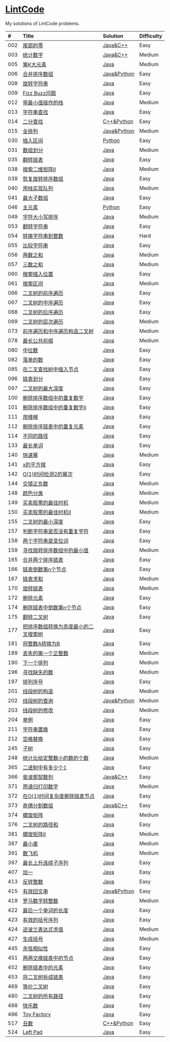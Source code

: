 # [LintCode](http://www.lintcode.com)

My solutions of LintCode problems.

| #    | Title                                    | Solution                                 | Difficulty |
| :--- | :--------------------------------------- | :--------------------------------------- | :--------- |
| 002  | [尾部的零](http://www.lintcode.com/zh-cn/problem/trailing-zeros/) | [Java&C++](https://github.com/Silocean/LintCode/tree/master/002%20%E5%B0%BE%E9%83%A8%E7%9A%84%E9%9B%B6) | Easy       |
| 003  | [统计数字](http://www.lintcode.com/zh-cn/problem/digit-counts/) | [Java&C++](https://github.com/Silocean/LintCode/tree/master/003%20%E7%BB%9F%E8%AE%A1%E6%95%B0%E5%AD%97) | Medium     |
| 005  | [第K大元素](http://www.lintcode.com/problem/kth-largest-element) | [Java](https://github.com/Silocean/LintCode/blob/0b4349d8950bbf2304ef1e16be4173246ed19bfc/005%20%E7%AC%ACK%E5%A4%A7%E5%85%83%E7%B4%A0/KthLargestElement.java) | Medium     |
| 006  | [合并排序数组](http://www.lintcode.com/problem/merge-sorted-array-ii) | [Java&Python](https://github.com/Silocean/LintCode/tree/0b4349d8950bbf2304ef1e16be4173246ed19bfc/006%20%E5%90%88%E5%B9%B6%E6%8E%92%E5%BA%8F%E6%95%B0%E7%BB%84) | Easy       |
| 008  | [旋转字符串](http://www.lintcode.com/problem/rotate-string) | [Java](https://github.com/Silocean/LintCode/blob/0b4349d8950bbf2304ef1e16be4173246ed19bfc/008%20%E6%97%8B%E8%BD%AC%E5%AD%97%E7%AC%A6%E4%B8%B2/RotateString.java) | Easy       |
| 009  | [Fizz Buzz问题](http://www.lintcode.com/problem/fizz-buzz) | [Java](https://github.com/Silocean/LintCode/blob/0b4349d8950bbf2304ef1e16be4173246ed19bfc/009%20Fizz%20Buzz%E9%97%AE%E9%A2%98/FizzBuzz.java) | Easy       |
| 012  | [带最小值操作的栈](http://www.lintcode.com/problem/min-stack) | [Java](https://github.com/Silocean/LintCode/blob/0b4349d8950bbf2304ef1e16be4173246ed19bfc/012%20%E5%B8%A6%E6%9C%80%E5%B0%8F%E5%80%BC%E6%93%8D%E4%BD%9C%E7%9A%84%E6%A0%88/MinStack.java) | Medium     |
| 013  | [字符串查找](http://www.lintcode.com/problem/strstr) | [Java](https://github.com/Silocean/LintCode/blob/0b4349d8950bbf2304ef1e16be4173246ed19bfc/013%20%E5%AD%97%E7%AC%A6%E4%B8%B2%E6%9F%A5%E6%89%BE/StrStr.java) | Easy       |
| 014  | [二分查找](http://www.lintcode.com/zh-cn/problem/first-position-of-target/) | [C++&Python](https://github.com/Silocean/LintCode/tree/0b4349d8950bbf2304ef1e16be4173246ed19bfc/014%20%E4%BA%8C%E5%88%86%E6%9F%A5%E6%89%BE) | Easy       |
| 015  | [全排列](http://www.lintcode.com/problem/permutations) | [Java&Python](https://github.com/Silocean/LintCode/tree/c9f45c46440d24054183579c041805793028c64f/015%20%E5%85%A8%E6%8E%92%E5%88%97) | Medium     |
| 030  | [插入区间](http://www.lintcode.com/zh-cn/problem/insert-interval/) | [Python](https://github.com/Silocean/LintCode/blob/559c30278a9270dec420a384012353402860f504/030%20%E6%8F%92%E5%85%A5%E5%8C%BA%E9%97%B4/InsertInterval.py) | Easy       |
| 031  | [数组划分](http://www.lintcode.com/zh-cn/problem/partition-array/) | [Java](https://github.com/Silocean/LintCode/blob/ed47c2263c64c63753d81847e6f2e0a1e9fc6139/031%20%E6%95%B0%E7%BB%84%E5%88%92%E5%88%86/PartitionArray2.java) | Medium     |
| 035  | [翻转链表](http://www.lintcode.com/problem/reverse-linked-list) | [Java](https://github.com/Silocean/LintCode/blob/0b4349d8950bbf2304ef1e16be4173246ed19bfc/035%20%E7%BF%BB%E8%BD%AC%E9%93%BE%E8%A1%A8/ReverseLinkedList.java) | Easy       |
| 038  | [搜索二维矩阵II](http://www.lintcode.com/problem/search-a-2d-matrix-ii) | [Java](https://github.com/Silocean/LintCode/blob/0b4349d8950bbf2304ef1e16be4173246ed19bfc/038%20%E6%90%9C%E7%B4%A2%E4%BA%8C%E7%BB%B4%E7%9F%A9%E9%98%B5II/SearchMatrix2.java) | Medium     |
| 039  | [恢复旋转排序数组](http://www.lintcode.com/problem/recover-rotated-sorted-array) | [Java](https://github.com/Silocean/LintCode/blob/0b4349d8950bbf2304ef1e16be4173246ed19bfc/039%20%E6%81%A2%E5%A4%8D%E6%97%8B%E8%BD%AC%E6%8E%92%E5%BA%8F%E6%95%B0%E7%BB%84/RecoverRotatedSortedArray.java) | Easy       |
| 040  | [用栈实现队列](http://www.lintcode.com/problem/implement-queue-by-two-stacks) | [Java](https://github.com/Silocean/LintCode/blob/0b4349d8950bbf2304ef1e16be4173246ed19bfc/040%20%E7%94%A8%E6%A0%88%E5%AE%9E%E7%8E%B0%E9%98%9F%E5%88%97/TwoStacksToQueue.java) | Medium     |
| 041  | [最大子数组](http://www.lintcode.com/problem/maximum-subarray) | [Java](https://github.com/Silocean/LintCode/blob/0b4349d8950bbf2304ef1e16be4173246ed19bfc/041%20%E6%9C%80%E5%A4%A7%E5%AD%90%E6%95%B0%E7%BB%84/MaxSubArray.java) | Easy       |
| 046  | [主元素](http://www.lintcode.com/problem/majority-number) | [Python](https://github.com/Silocean/LintCode/blob/0b4349d8950bbf2304ef1e16be4173246ed19bfc/046%20%E4%B8%BB%E5%85%83%E7%B4%A0/MajorityNumber.py) | Easy       |
| 049  | [字符大小写排序](http://www.lintcode.com/zh-cn/problem/sort-letters-by-case/) | [Java](https://github.com/Silocean/LintCode/blob/5aa9009be57c9bc23a661fe8bb77261cedc530b5/049%20%E5%AD%97%E7%AC%A6%E5%A4%A7%E5%B0%8F%E5%86%99%E6%8E%92%E5%BA%8F/SortLetters.java) | Medium     |
| 053  | [翻转字符串](http://www.lintcode.com/problem/reverse-words-in-a-string) | [Java](https://github.com/Silocean/LintCode/blob/0b4349d8950bbf2304ef1e16be4173246ed19bfc/053%20%E7%BF%BB%E8%BD%AC%E5%AD%97%E7%AC%A6%E4%B8%B2/ReverseWords.java) | Easy       |
| 054  | [转换字符串到整数](http://www.lintcode.com/problem/string-to-integer-ii) | [Java](https://github.com/Silocean/LintCode/blob/0b4349d8950bbf2304ef1e16be4173246ed19bfc/054%20%E8%BD%AC%E6%8D%A2%E5%AD%97%E7%AC%A6%E4%B8%B2%E5%88%B0%E6%95%B4%E6%95%B0/Atoi.java) | Hard       |
| 055  | [比较字符串](http://www.lintcode.com/problem/compare-strings) | [Java](https://github.com/Silocean/LintCode/blob/0b4349d8950bbf2304ef1e16be4173246ed19bfc/055%20%E6%AF%94%E8%BE%83%E5%AD%97%E7%AC%A6%E4%B8%B2/CompareStrings.java) | Easy       |
| 056  | [两数之和](http://www.lintcode.com/problem/two-sum) | [Java](https://github.com/Silocean/LintCode/blob/0b4349d8950bbf2304ef1e16be4173246ed19bfc/056%20%E4%B8%A4%E6%95%B0%E4%B9%8B%E5%92%8C/TwoSum.java) | Medium     |
| 057  | [三数之和](http://www.lintcode.com/zh-cn/problem/3sum/) | [Java](https://github.com/Silocean/LintCode/blob/eacccd82f76349e4b3dca710cd6d4401b6ea09a8/057%20%E4%B8%89%E6%95%B0%E4%B9%8B%E5%92%8C/ThreeSum.java) | Medium     |
| 060  | [搜索插入位置](http://www.lintcode.com/zh-cn/problem/search-insert-position/) | [Java](https://github.com/Silocean/LintCode/blob/b1ef35393c4b295709ee3773b766f57e1e0dc2b2/060%20%E6%90%9C%E7%B4%A2%E6%8F%92%E5%85%A5%E4%BD%8D%E7%BD%AE/SearchInsert.java) | Easy       |
| 061  | [搜索区间](http://www.lintcode.com/problem/search-for-a-range) | [Java](https://github.com/Silocean/LintCode/blob/0b4349d8950bbf2304ef1e16be4173246ed19bfc/061%20%E6%90%9C%E7%B4%A2%E5%8C%BA%E9%97%B4/SearchRange.java) | Medium     |
| 066  | [二叉树的前序遍历](http://www.lintcode.com/problem/binary-tree-preorder-traversal) | [Java](https://github.com/Silocean/LintCode/blob/master/066%20%E4%BA%8C%E5%8F%89%E6%A0%91%E7%9A%84%E5%89%8D%E5%BA%8F%E9%81%8D%E5%8E%86/PreorderTraversal.java) | Easy       |
| 067  | [二叉树的中序遍历](http://www.lintcode.com/problem/binary-tree-inorder-traversal) | [Java](https://github.com/Silocean/LintCode/blob/master/067%20%E4%BA%8C%E5%8F%89%E6%A0%91%E7%9A%84%E4%B8%AD%E5%BA%8F%E9%81%8D%E5%8E%86/InorderTraversal.java) | Easy       |
| 068  | [二叉树的后序遍历](http://www.lintcode.com/problem/binary-tree-postorder-traversal) | [Java](https://github.com/Silocean/LintCode/blob/master/068%20%E4%BA%8C%E5%8F%89%E6%A0%91%E7%9A%84%E5%90%8E%E5%BA%8F%E9%81%8D%E5%8E%86/PostorderTraversal.java) | Easy       |
| 069  | [二叉树的层次遍历](http://www.lintcode.com/problem/binary-tree-level-order-traversal) | [Java](https://github.com/Silocean/LintCode/blob/master/069%20%E4%BA%8C%E5%8F%89%E6%A0%91%E7%9A%84%E5%B1%82%E6%AC%A1%E9%81%8D%E5%8E%86/LevelOrder.java) | Medium     |
| 073  | [前序遍历和中序遍历构造二叉树](http://www.lintcode.com/zh-cn/problem/construct-binary-tree-from-preorder-and-inorder-traversal/) | [Java](https://github.com/Silocean/LintCode/blob/master/073%20%E5%89%8D%E5%BA%8F%E9%81%8D%E5%8E%86%E5%92%8C%E4%B8%AD%E5%BA%8F%E9%81%8D%E5%8E%86%E6%9E%84%E9%80%A0%E4%BA%8C%E5%8F%89%E6%A0%91/BuildTree.java) | Medium     |
| 078  | [最长公共前缀](http://www.lintcode.com/zh-cn/problem/longest-common-prefix/) | [Java](https://github.com/Silocean/LintCode/blob/0f0e212ab0a5140be578470886bd25c94e8ca41d/078%20%E6%9C%80%E9%95%BF%E5%85%AC%E5%85%B1%E5%89%8D%E7%BC%80/LongestCommonPrefix.java) | Medium     |
| 080  | [中位数](http://www.lintcode.com/zh-cn/problem/median/) | [Java](https://github.com/Silocean/LintCode/blob/master/080%20%E4%B8%AD%E4%BD%8D%E6%95%B0/Median.java) | Easy       |
| 082  | [落单的数](http://www.lintcode.com/zh-cn/problem/single-number/) | [Java](https://github.com/Silocean/LintCode/blob/master/082%20%E8%90%BD%E5%8D%95%E7%9A%84%E6%95%B0/SingleNumber.java) | Easy       |
| 085  | [在二叉查找树中插入节点](http://www.lintcode.com/zh-cn/problem/insert-node-in-a-binary-search-tree/) | [Java](https://github.com/Silocean/LintCode/blob/fa7b92201fec45aeac1b80e7cff8d9c1a5313735/085%20%E5%9C%A8%E4%BA%8C%E5%8F%89%E6%9F%A5%E6%89%BE%E6%A0%91%E4%B8%AD%E6%8F%92%E5%85%A5%E8%8A%82%E7%82%B9/InsertNode.java) | Easy       |
| 096  | [链表划分](http://www.lintcode.com/zh-cn/problem/partition-list/) | [Java](https://github.com/Silocean/LintCode/blob/5a2ec94200b8f0eb6e01ba9dad93bc305c724345/096%20%E9%93%BE%E8%A1%A8%E5%88%92%E5%88%86/PartitionList.java) | Easy       |
| 097  | [二叉树的最大深度](http://www.lintcode.com/problem/maximum-depth-of-binary-tree) | [Java](https://github.com/Silocean/LintCode/blob/master/097%20%E4%BA%8C%E5%8F%89%E6%A0%91%E7%9A%84%E6%9C%80%E5%A4%A7%E6%B7%B1%E5%BA%A6/MaximumDepthofBinaryTree.java) | Easy       |
| 100  | [删除排序数组中的重复数字](http://www.lintcode.com/problem/remove-duplicates-from-sorted-array) | [Java](https://github.com/Silocean/LintCode/blob/master/100%20%E5%88%A0%E9%99%A4%E6%8E%92%E5%BA%8F%E6%95%B0%E7%BB%84%E4%B8%AD%E7%9A%84%E9%87%8D%E5%A4%8D%E6%95%B0%E5%AD%97/RemoveDuplicates.java) | Easy       |
| 101  | [删除排序数组中的重复数字II](http://www.lintcode.com/zh-cn/problem/remove-duplicates-from-sorted-array-ii/) | [Java](https://github.com/Silocean/LintCode/blob/095c5a008e34a0ed7590a0c252f7bc97b34fd706/101%20%E5%88%A0%E9%99%A4%E6%8E%92%E5%BA%8F%E6%95%B0%E7%BB%84%E4%B8%AD%E7%9A%84%E9%87%8D%E5%A4%8D%E6%95%B0%E5%AD%97II/RemoveDuplicatesII.java) | Easy       |
| 111  | [爬楼梯](http://www.lintcode.com/zh-cn/problem/climbing-stairs/#) | [Java](https://github.com/Silocean/LintCode/blob/master/111%20%E7%88%AC%E6%A5%BC%E6%A2%AF/ClimbStairs.java) | Easy       |
| 112  | [删除排序链表中的重复元素](http://www.lintcode.com/zh-cn/problem/remove-duplicates-from-sorted-list/#) | [Java](https://github.com/Silocean/LintCode/blob/3c174bef1e95c55041f641e2766ce2a84cecc24a/112%20%E5%88%A0%E9%99%A4%E6%8E%92%E5%BA%8F%E9%93%BE%E8%A1%A8%E4%B8%AD%E7%9A%84%E9%87%8D%E5%A4%8D%E5%85%83%E7%B4%A0/DeleteDuplicates.java) | Easy       |
| 114  | [不同的路径](http://www.lintcode.com/zh-cn/problem/unique-paths/#) | [Java](https://github.com/Silocean/LintCode/blob/3debccb30c7267d8fc5245efec6de9114206a423/114%20%E4%B8%8D%E5%90%8C%E7%9A%84%E8%B7%AF%E5%BE%84/UniquePaths.java) | Easy       |
| 133  | [最长单词](http://www.lintcode.com/problem/longest-words) | [Java](https://github.com/Silocean/LintCode/blob/master/133%20%E6%9C%80%E9%95%BF%E5%8D%95%E8%AF%8D/LongestWords.java) | Easy       |
| 140  | [快速幂](http://www.lintcode.com/zh-cn/problem/fast-power/) | [Java](https://github.com/Silocean/LintCode/blob/master/140%20%E5%BF%AB%E9%80%9F%E5%B9%82/FastPower.java) | Medium     |
| 141  | [x的平方根](http://www.lintcode.com/zh-cn/problem/sqrtx/) | [Java](https://github.com/Silocean/LintCode/blob/29f955553b5fa753d5bc38b032977b4df35f980d/141%20x%E7%9A%84%E5%B9%B3%E6%96%B9%E6%A0%B9/Sqrt.java) | Easy       |
| 142  | [O(1)时间检测2的幂次](http://www.lintcode.com/problem/o1-check-power-of-2) | [Java](https://github.com/Silocean/LintCode/blob/master/142%20O(1)%E6%97%B6%E9%97%B4%E6%A3%80%E6%B5%8B2%E7%9A%84%E5%B9%82%E6%AC%A1/CheckPowerOf2.java) | Easy       |
| 144  | [交错正负数](http://www.lintcode.com/zh-cn/problem/interleaving-positive-and-negative-numbers/) | [Java](https://github.com/Silocean/LintCode/blob/347c86278cf48d1ceb5e0a7453a27db816597e32/144%20%E4%BA%A4%E9%94%99%E6%AD%A3%E8%B4%9F%E6%95%B0/Rerange.java) | Medium     |
| 148  | [颜色分类](http://www.lintcode.com/zh-cn/problem/sort-colors/) | [Java](https://github.com/Silocean/LintCode/blob/7bd40f855753c2874d0c2fdcb841f0e89f2c041a/148%20%E9%A2%9C%E8%89%B2%E5%88%86%E7%B1%BB/SortColors.java) | Medium     |
| 149  | [买卖股票的最佳时机](http://www.lintcode.com/zh-cn/problem/best-time-to-buy-and-sell-stock/#) | [Java](https://github.com/Silocean/LintCode/blob/e95c4d4d569259aa411ef4b73e0af3ec71815d3e/149%20%E4%B9%B0%E5%8D%96%E8%82%A1%E7%A5%A8%E7%9A%84%E6%9C%80%E4%BD%B3%E6%97%B6%E6%9C%BA/MaxProfit.java) | Medium     |
| 150  | [买卖股票的最佳时机II](http://www.lintcode.com/zh-cn/problem/best-time-to-buy-and-sell-stock-ii/) | [Java](https://github.com/Silocean/LintCode/blob/357a8f35fe9dd10838dd9556e74bdfe43200e44a/150%20%E4%B9%B0%E8%82%A1%E7%A5%A8%E7%9A%84%E6%9C%80%E4%BD%B3%E6%97%B6%E6%9C%BAII/MaxProfitII.java) | Medium     |
| 155  | [二叉树的最小深度](http://www.lintcode.com/zh-cn/problem/minimum-depth-of-binary-tree/) | [Java](https://github.com/Silocean/LintCode/blob/master/155%20%E4%BA%8C%E5%8F%89%E6%A0%91%E7%9A%84%E6%9C%80%E5%B0%8F%E6%B7%B1%E5%BA%A6/MinDepth.java) | Easy       |
| 157  | [判断字符串是否没有重复字符](http://www.lintcode.com/problem/unique-characters) | [Java](https://github.com/Silocean/LintCode/blob/master/157%20%E5%88%A4%E6%96%AD%E5%AD%97%E7%AC%A6%E4%B8%B2%E6%98%AF%E5%90%A6%E6%B2%A1%E6%9C%89%E9%87%8D%E5%A4%8D%E5%AD%97%E7%AC%A6/UniqueCharacters.java) | Easy       |
| 158  | [两个字符串是变位词](http://www.lintcode.com/problem/two-strings-are-anagrams) | [Java](https://github.com/Silocean/LintCode/blob/master/158%20%E4%B8%A4%E4%B8%AA%E5%AD%97%E7%AC%A6%E4%B8%B2%E6%98%AF%E5%8F%98%E4%BD%8D%E8%AF%8D/Anagram.java) | Easy       |
| 159  | [寻找旋转排序数组中的最小值](http://www.lintcode.com/problem/find-minimum-in-rotated-sorted-array) | [Java](https://github.com/Silocean/LintCode/blob/master/159%20%E5%AF%BB%E6%89%BE%E6%97%8B%E8%BD%AC%E6%8E%92%E5%BA%8F%E6%95%B0%E7%BB%84%E4%B8%AD%E7%9A%84%E6%9C%80%E5%B0%8F%E5%80%BC/FindMin.java) | Medium     |
| 165  | [合并两个排序链表](http://www.lintcode.com/zh-cn/problem/merge-two-sorted-lists/) | [Java](https://github.com/Silocean/LintCode/blob/master/165%20%E5%90%88%E5%B9%B6%E4%B8%A4%E4%B8%AA%E6%8E%92%E5%BA%8F%E9%93%BE%E8%A1%A8/MergeTwoLists.java) | Easy       |
| 166  | [链表倒数第n个节点](http://www.lintcode.com/zh-cn/problem/nth-to-last-node-in-list/) | [Java](https://github.com/Silocean/LintCode/blob/157e8dd8598afe9c41cbe8fa41f6380f1612fdbf/166%20%E9%93%BE%E8%A1%A8%E5%80%92%E6%95%B0%E7%AC%ACn%E4%B8%AA%E8%8A%82%E7%82%B9/NthToLast.java) | Easy       |
| 167  | [链表求和](http://www.lintcode.com/zh-cn/problem/add-two-numbers/) | [Java](https://github.com/Silocean/LintCode/blob/4b8b6a91bb3daffe86703c7cbe693aec4ac8f8b3/167%20%E9%93%BE%E8%A1%A8%E6%B1%82%E5%92%8C/AddLists.java) | Medium     |
| 170  | [旋转链表](http://www.lintcode.com/zh-cn/problem/rotate-list/) | [Java](https://github.com/Silocean/LintCode/blob/eff6541c7f7598e91b6784ffbbf6f2ec13ebf073/170%20%E6%97%8B%E8%BD%AC%E9%93%BE%E8%A1%A8/RotateRight.java) | Medium     |
| 172  | [删除元素](http://www.lintcode.com/zh-cn/problem/remove-element/#) | [Java](https://github.com/Silocean/LintCode/blob/master/172%20%E5%88%A0%E9%99%A4%E5%85%83%E7%B4%A0/RemoveElement.java) | Easy       |
| 174  | [删除链表中倒数第n个节点](http://www.lintcode.com/problem/remove-nth-node-from-end-of-list) | [Java](https://github.com/Silocean/LintCode/blob/master/174%20%E5%88%A0%E9%99%A4%E9%93%BE%E8%A1%A8%E4%B8%AD%E5%AF%BC%E6%95%B0%E7%AC%ACn%E4%B8%AA%E8%8A%82%E7%82%B9/RemoveNthFromEnd.java) | Easy       |
| 175  | [翻转二叉树](http://www.lintcode.com/problem/invert-binary-tree) | [Java](https://github.com/Silocean/LintCode/blob/master/175%20%E7%BF%BB%E8%BD%AC%E4%BA%8C%E5%8F%89%E6%A0%91/InvertBinaryTree.java) | Easy       |
| 177  | [把排序数组转换为高度最小的二叉搜索树](http://www.lintcode.com/zh-cn/problem/convert-sorted-array-to-binary-search-tree-with-minimal-height/) | [Java](https://github.com/Silocean/LintCode/blob/e0f0fd101f21a886b5b57adffb5f7b8d2e618d95/177%20%E6%8A%8A%E6%8E%92%E5%BA%8F%E6%95%B0%E7%BB%84%E8%BD%AC%E6%8D%A2%E4%B8%BA%E9%AB%98%E5%BA%A6%E6%9C%80%E5%B0%8F%E7%9A%84%E4%BA%8C%E5%8F%89%E6%90%9C%E7%B4%A2%E6%A0%91/SortedArrayToBST.java) | Easy       |
| 181  | [将整数A转换为B](http://www.lintcode.com/zh-cn/problem/flip-bits/#) | [Java](https://github.com/Silocean/LintCode/blob/ce4c7678c143407aeda59c9566dd9f09fd6ab0a7/181%20%E5%B0%86%E6%95%B4%E6%95%B0A%E8%BD%AC%E6%8D%A2%E4%B8%BAB/BitSwapRequired.java) | Easy       |
| 189  | [丢失的第一个正整数](http://www.lintcode.com/zh-cn/problem/first-missing-positive/) | [Java](https://github.com/Silocean/LintCode/blob/46423d8f8fdcfca339b980ec65ac95b3ad8cbc41/189%20%E4%B8%A2%E5%A4%B1%E7%9A%84%E7%AC%AC%E4%B8%80%E4%B8%AA%E6%AD%A3%E6%95%B4%E6%95%B0/FirstMissingPositive.java) | Medium     |
| 190  | [下一个排列](http://www.lintcode.com/zh-cn/problem/next-permutation-ii/) | [Java](https://github.com/Silocean/LintCode/blob/1c3085a54b0f7196a46b04b3e76102d19da3e622/190%20%E4%B8%8B%E4%B8%80%E4%B8%AA%E6%8E%92%E5%88%97/NextPermutation.java) | Medium     |
| 196  | [寻找缺失的数](http://www.lintcode.com/zh-cn/problem/find-the-missing-number/) | [Java](https://github.com/Silocean/LintCode/blob/f9c8ca964e4c9e5816c27e2aa334926897402838/196%20%E5%AF%BB%E6%89%BE%E7%BC%BA%E5%A4%B1%E7%9A%84%E6%95%B0/FindMissing.java) | Medium     |
| 197  | [排列序号](http://www.lintcode.com/zh-cn/problem/permutation-index/) | [Java](https://github.com/Silocean/LintCode/blob/e1f989ab378793a08db515abb07c6e2a49d89316/197%20%E6%8E%92%E5%88%97%E5%BA%8F%E5%8F%B7/PermutationIndex.java) | Easy       |
| 201  | [线段树的构造](http://www.lintcode.com/zh-cn/problem/segment-tree-build/) | [Java](https://github.com/Silocean/LintCode/blob/4c5aa9d3fe58b1454eafc7de1a6540a5214ec280/201%20%E7%BA%BF%E6%AE%B5%E6%A0%91%E7%9A%84%E6%9E%84%E9%80%A0/ConstructSegmentTree.java) | Medium     |
| 202  | [线段树的查询](http://www.lintcode.com/zh-cn/problem/segment-tree-query/#) | [Java&Python](https://github.com/Silocean/LintCode/tree/de95d8f752db3580a832187575d3cd350ce98406/202%20%E7%BA%BF%E6%AE%B5%E6%A0%91%E7%9A%84%E6%9F%A5%E8%AF%A2) | Medium     |
| 203  | [线段树的修改](http://www.lintcode.com/zh-cn/problem/segment-tree-modify/) | [Java](https://github.com/Silocean/LintCode/blob/904723ec9b802b8fe3447e71091295fe29c7fcfe/203%20%E7%BA%BF%E6%AE%B5%E6%A0%91%E7%9A%84%E4%BF%AE%E6%94%B9/ModifySegmentTree.java) | Medium     |
| 204  | [单例](http://www.lintcode.com/zh-cn/problem/singleton/) | [Java](https://github.com/Silocean/LintCode/blob/master/204%20%E5%8D%95%E4%BE%8B/Singleton.java) | Easy       |
| 211  | [字符串置换](http://www.lintcode.com/zh-cn/problem/string-permutation/) | [Java](https://github.com/Silocean/LintCode/blob/master/211%20%E5%AD%97%E7%AC%A6%E4%B8%B2%E7%BD%AE%E6%8D%A2/StringPermutation.java) | Easy       |
| 212  | [空格替换](http://www.lintcode.com/problem/space-replacement) | [Java](https://github.com/Silocean/LintCode/blob/master/212%20%E7%A9%BA%E6%A0%BC%E6%9B%BF%E6%8D%A2/ReplaceBlank.java) | Easy       |
| 245  | [子树](http://www.lintcode.com/problem/subtree) | [Java](https://github.com/Silocean/LintCode/blob/master/245%20%E5%AD%90%E6%A0%91/IsSubtree.java) | Easy       |
| 248  | [统计比给定整数小的数的个数](http://www.lintcode.com/zh-cn/problem/count-of-smaller-number/) | [Java](https://github.com/Silocean/LintCode/tree/e20631f8acae5401eb7e62b8ce47da3a841c2a84/248%20%E7%BB%9F%E8%AE%A1%E6%AF%94%E7%BB%99%E5%AE%9A%E6%95%B4%E6%95%B0%E5%B0%8F%E7%9A%84%E6%95%B0%E7%9A%84%E4%B8%AA%E6%95%B0) | Medium     |
| 365  | [二进制中有多少个1](http://www.lintcode.com/problem/count-1-in-binary) | [Java](https://github.com/Silocean/LintCode/blob/master/365%20%E4%BA%8C%E8%BF%9B%E5%88%B6%E4%B8%AD%E6%9C%89%E5%A4%9A%E5%B0%91%E4%B8%AA1/CountOnes.java) | Easy       |
| 366  | [斐波那契数列](http://www.lintcode.com/problem/fibonacci) | [Java&C++](https://github.com/Silocean/LintCode/tree/master/366%20%E6%96%90%E6%B3%A2%E9%82%A3%E5%A5%91%E6%95%B0%E5%88%97) | Easy       |
| 371  | [用递归打印数字](http://www.lintcode.com/problem/print-numbers-by-recursion) | [Java](https://github.com/Silocean/LintCode/blob/master/371%20%E7%94%A8%E9%80%92%E5%BD%92%E6%89%93%E5%8D%B0%E6%95%B0%E5%AD%97/NumbersByRecursion.java) | Medium     |
| 372  | [在O(1)时间复杂度删除链表节点](http://www.lintcode.com/zh-cn/problem/delete-node-in-the-middle-of-singly-linked-list/) | [Java](https://github.com/Silocean/LintCode/blob/master/372%20%E5%9C%A8O(1)%E6%97%B6%E9%97%B4%E5%A4%8D%E6%9D%82%E5%BA%A6%E5%88%A0%E9%99%A4%E9%93%BE%E8%A1%A8%E8%8A%82%E7%82%B9/DeleteNode.java) | Easy       |
| 373  | [奇偶分割数组](http://www.lintcode.com/problem/partition-array-by-odd-and-even) | [Java&C++](https://github.com/Silocean/LintCode/tree/master/373%20%E5%A5%87%E5%81%B6%E5%88%86%E5%89%B2%E6%95%B0%E7%BB%84) | Easy       |
| 374  | [螺旋矩阵](http://www.lintcode.com/zh-cn/problem/spiral-matrix/) | [Java](https://github.com/Silocean/LintCode/blob/master/374%20%E8%9E%BA%E6%97%8B%E7%9F%A9%E9%98%B5/SpiralOrder.java) | Medium     |
| 376  | [二叉树的路径和](http://www.lintcode.com/zh-cn/problem/binary-tree-path-sum/) | [Java](https://github.com/Silocean/LintCode/blob/master/376%20%E4%BA%8C%E5%8F%89%E6%A0%91%E7%9A%84%E8%B7%AF%E5%BE%84%E5%92%8C/BinaryTreePathSum.java) | Easy       |
| 381  | [螺旋矩阵II](http://www.lintcode.com/zh-cn/problem/spiral-matrix-ii/) | [Java](https://github.com/Silocean/LintCode/blob/master/381%20%E8%9E%BA%E6%97%8B%E7%9F%A9%E9%98%B5II/GenerateMatrix.java) | Medium     |
| 387  | [最小差](http://www.lintcode.com/zh-cn/problem/the-smallest-difference/) | [Java](https://github.com/Silocean/LintCode/blob/4ec8dd8985ffa02836d186e89f292886bb1931f9/387%20%E6%9C%80%E5%B0%8F%E5%B7%AE/SmallestDifference.java) | Medium     |
| 391  | [数飞机](http://www.lintcode.com/problem/number-of-airplanes-in-the-sky) | [Java](https://github.com/Silocean/LintCode/blob/master/391%20%E6%95%B0%E9%A3%9E%E6%9C%BA/CountOfAirplanes.java) | Medium     |
| 397  | [最长上升连续子序列](http://www.lintcode.com/zh-cn/problem/longest-increasing-continuous-subsequence/) | [Java](https://github.com/Silocean/LintCode/blob/a0977adb85fc90137411a32b6e315326407cf258/397%20%E6%9C%80%E9%95%BF%E4%B8%8A%E5%8D%87%E8%BF%9E%E7%BB%AD%E5%AD%90%E5%BA%8F%E5%88%97/LongestIncreasingContinuousSubsequence.java) | Easy       |
| 407  | [加一](http://www.lintcode.com/problem/plus-one) | [Java](https://github.com/Silocean/LintCode/blob/master/407%20%E5%8A%A0%E4%B8%80/PlusOne.java) | Easy       |
| 413  | [反转整数](http://www.lintcode.com/zh-cn/problem/reverse-integer/) | [Java](https://github.com/Silocean/LintCode/blob/907035b3e740c059cb5601ab2f2e548b21181fe3/413%20%E5%8F%8D%E8%BD%AC%E6%95%B4%E6%95%B0/ReverseInteger.java) | Easy       |
| 415  | [有效回文串](http://www.lintcode.com/zh-cn/problem/valid-palindrome/) | [Java&Python](https://github.com/Silocean/LintCode/tree/415aceded3f32580c362d489930e144d1ca096c4/415%20%E6%9C%89%E6%95%88%E5%9B%9E%E6%96%87%E4%B8%B2) | Easy       |
| 419  | [罗马数字转整数](http://www.lintcode.com/zh-cn/problem/roman-to-integer/) | [Java](https://github.com/Silocean/LintCode/blob/dd27d67dd963903c0220d8c4060278454377e630/419%20%E7%BD%97%E9%A9%AC%E6%95%B0%E5%AD%97%E8%BD%AC%E6%95%B4%E6%95%B0/RomanToInt.java) | Medium     |
| 422  | [最后一个单词的长度](http://www.lintcode.com/zh-cn/problem/length-of-last-word/) | [Java](https://github.com/Silocean/LintCode/blob/master/422%20%E6%9C%80%E5%90%8E%E4%B8%80%E4%B8%AA%E5%8D%95%E8%AF%8D%E7%9A%84%E9%95%BF%E5%BA%A6/LengthOfLastWord.java) | Easy       |
| 423  | [有效的括号序列](http://www.lintcode.com/problem/valid-parentheses) | [Java](https://github.com/Silocean/LintCode/blob/master/423%20%E6%9C%89%E6%95%88%E7%9A%84%E6%8B%AC%E5%8F%B7%E5%BA%8F%E5%88%97/ValidParentheses.java) | Easy       |
| 424  | [逆波兰表达式求值](http://www.lintcode.com/problem/evaluate-reverse-polish-notation) | [Java](https://github.com/Silocean/LintCode/blob/master/424%20%E9%80%86%E6%B3%A2%E5%85%B0%E8%A1%A8%E8%BE%BE%E5%BC%8F%E6%B1%82%E5%80%BC/EvalRPN.java) | Medium     |
| 427  | [生成括号](http://www.lintcode.com/zh-cn/problem/generate-parentheses/) | [Java](https://github.com/Silocean/LintCode/blob/697061c32aff6917053ba7c39bb0e667be1122cd/427%20%E7%94%9F%E6%88%90%E6%8B%AC%E5%8F%B7/GenerateParenthesis.java) | Medium     |
| 445  | [余弦相似性](http://www.lintcode.com/zh-cn/problem/cosine-similarity/) | [Java](https://github.com/Silocean/LintCode/blob/c24f6adc292fcad29988d7aa606e8e198550593b/445%20%E4%BD%99%E5%BC%A6%E7%9B%B8%E4%BC%BC%E6%80%A7/CosineSimilarity.java) | Easy       |
| 451  | [两两交换链表中的节点](http://www.lintcode.com/zh-cn/problem/swap-nodes-in-pairs/) | [Java](https://github.com/Silocean/LintCode/blob/d70e93ee869ad90b0e6ccd9f9f5a21eb4ec819c8/451%20%E4%B8%A4%E4%B8%A4%E4%BA%A4%E6%8D%A2%E9%93%BE%E8%A1%A8%E4%B8%AD%E7%9A%84%E8%8A%82%E7%82%B9/SwapPairs.java) | Easy       |
| 452  | [删除链表中的元素](http://www.lintcode.com/zh-cn/problem/remove-linked-list-elements/) | [Java](https://github.com/Silocean/LintCode/blob/83cc6b96c292021a6ae3112abedad1f380187360/452%20%E5%88%A0%E9%99%A4%E9%93%BE%E8%A1%A8%E4%B8%AD%E7%9A%84%E5%85%83%E7%B4%A0/RemoveElements.java) | Easy       |
| 453  | [将二叉树拆成链表](http://www.lintcode.com/zh-cn/problem/flatten-binary-tree-to-linked-list/) | [Java](https://github.com/Silocean/LintCode/blob/9ba8957be469a620db5439b6578ced1c4e136c48/453%20%E5%B0%86%E4%BA%8C%E5%8F%89%E6%A0%91%E6%8B%86%E6%88%90%E9%93%BE%E8%A1%A8/Flatten.java) | Easy       |
| 469  | [等价二叉树](http://www.lintcode.com/zh-cn/problem/identical-binary-tree/) | [Java](https://github.com/Silocean/LintCode/blob/cf092ab616ef5700be42f6ac881e8abbe53aa9f7/469%20%E7%AD%89%E4%BB%B7%E4%BA%8C%E5%8F%89%E6%A0%91/IsIdentical.java) | Easy       |
| 480  | [二叉树的所有路径](http://www.lintcode.com/zh-cn/problem/binary-tree-paths/) | [Java](https://github.com/Silocean/LintCode/blob/a25652c48a292cafe6b6927be7ed4762ad12a9d7/480%20%E4%BA%8C%E5%8F%89%E6%A0%91%E7%9A%84%E6%89%80%E6%9C%89%E8%B7%AF%E5%BE%84/BinaryTreePaths.java) | Easy       |
| 488  | [快乐数](http://www.lintcode.com/problem/happy-number) | [Java](https://github.com/Silocean/LintCode/blob/master/488%20%E5%BF%AB%E4%B9%90%E6%95%B0/HappyNumber.java) | Easy       |
| 496  | [Toy Factory](http://www.lintcode.com/zh-cn/problem/toy-factory/) | [Java](https://github.com/Silocean/LintCode/blob/aab1f1f78eb2a311c7ab4882e8ee4e0e5edbbd30/496%20Toy%20Factory/ToyFactory.java) | Easy       |
| 517  | [丑数](http://www.lintcode.com/problem/ugly-number) | [C++&Python](https://github.com/Silocean/LintCode/tree/aa0c9183a0d6f44bc6ce2a5e317b1a1f9021fd04/517%20%E4%B8%91%E6%95%B0) | Easy       |
| 524  | [Left Pad](http://www.lintcode.com/zh-cn/problem/left-pad/?rand=true#) | [Java](https://github.com/Silocean/LintCode/blob/f854cb3bb652ca0bdb15c8bd803399f84f8e4914/524%20Left%20Pad/LeftPad.java) | Easy       |
